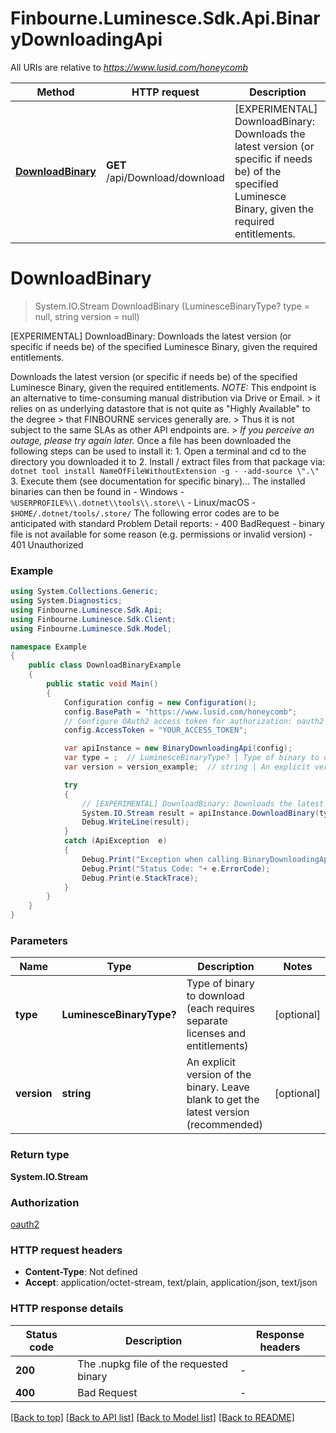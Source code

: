 # Finbourne.Luminesce.Sdk.Api.BinaryDownloadingApi

All URIs are relative to *https://www.lusid.com/honeycomb*

Method | HTTP request | Description
------------- | ------------- | -------------
[**DownloadBinary**](BinaryDownloadingApi.md#downloadbinary) | **GET** /api/Download/download | [EXPERIMENTAL] DownloadBinary: Downloads the latest version (or specific if needs be) of the specified Luminesce Binary, given the required entitlements.


<a name="downloadbinary"></a>
# **DownloadBinary**
> System.IO.Stream DownloadBinary (LuminesceBinaryType? type = null, string version = null)

[EXPERIMENTAL] DownloadBinary: Downloads the latest version (or specific if needs be) of the specified Luminesce Binary, given the required entitlements.

 Downloads the latest version (or specific if needs be) of the specified Luminesce Binary, given the required entitlements.  *NOTE:* This endpoint is an alternative to time-consuming manual distribution via Drive or Email. > it relies on as underlying datastore that is not quite as \"Highly Available\" to the degree  > that FINBOURNE services generally are.   > Thus it is not subject to the same SLAs as other API endpoints are. > *If you perceive an outage, please try again later.*  Once a file has been downloaded the following steps can be used to install it:  1. Open a terminal and cd to the directory you downloaded it to 2. Install / extract files from that package via: ``` dotnet tool install NameOfFileWithoutExtension -g - -add-source \".\" ``` 3. Execute them (see documentation for specific binary)...  The installed binaries can then be found in - Windows - `%USERPROFILE%\\.dotnet\\tools\\.store\\` - Linux/macOS - `$HOME/.dotnet/tools/.store/`  The following error codes are to be anticipated with standard Problem Detail reports: - 400 BadRequest - binary file is not available for some reason (e.g. permissions or invalid version) - 401 Unauthorized 

### Example
```csharp
using System.Collections.Generic;
using System.Diagnostics;
using Finbourne.Luminesce.Sdk.Api;
using Finbourne.Luminesce.Sdk.Client;
using Finbourne.Luminesce.Sdk.Model;

namespace Example
{
    public class DownloadBinaryExample
    {
        public static void Main()
        {
            Configuration config = new Configuration();
            config.BasePath = "https://www.lusid.com/honeycomb";
            // Configure OAuth2 access token for authorization: oauth2
            config.AccessToken = "YOUR_ACCESS_TOKEN";

            var apiInstance = new BinaryDownloadingApi(config);
            var type = ;  // LuminesceBinaryType? | Type of binary to download (each requires separate licenses and entitlements) (optional) 
            var version = version_example;  // string | An explicit version of the binary.  Leave blank to get the latest version (recommended) (optional) 

            try
            {
                // [EXPERIMENTAL] DownloadBinary: Downloads the latest version (or specific if needs be) of the specified Luminesce Binary, given the required entitlements.
                System.IO.Stream result = apiInstance.DownloadBinary(type, version);
                Debug.WriteLine(result);
            }
            catch (ApiException  e)
            {
                Debug.Print("Exception when calling BinaryDownloadingApi.DownloadBinary: " + e.Message );
                Debug.Print("Status Code: "+ e.ErrorCode);
                Debug.Print(e.StackTrace);
            }
        }
    }
}
```

### Parameters

Name | Type | Description  | Notes
------------- | ------------- | ------------- | -------------
 **type** | **LuminesceBinaryType?**| Type of binary to download (each requires separate licenses and entitlements) | [optional] 
 **version** | **string**| An explicit version of the binary.  Leave blank to get the latest version (recommended) | [optional] 

### Return type

**System.IO.Stream**

### Authorization

[oauth2](../README.md#oauth2)

### HTTP request headers

 - **Content-Type**: Not defined
 - **Accept**: application/octet-stream, text/plain, application/json, text/json


### HTTP response details
| Status code | Description | Response headers |
|-------------|-------------|------------------|
| **200** | The .nupkg file of the requested binary |  -  |
| **400** | Bad Request |  -  |

[[Back to top]](#) [[Back to API list]](../README.md#documentation-for-api-endpoints) [[Back to Model list]](../README.md#documentation-for-models) [[Back to README]](../README.md)

